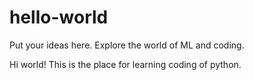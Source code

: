 # hello-world
Put your ideas here. Explore the world of ML and coding.

Hi world!
This is the place for learning coding of python.
